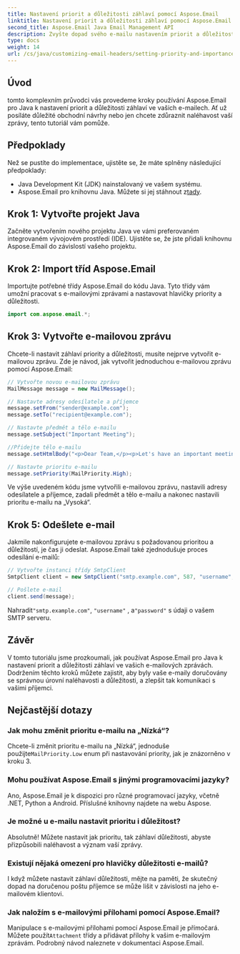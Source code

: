 ```yaml
---
title: Nastavení priorit a důležitosti záhlaví pomocí Aspose.Email
linktitle: Nastavení priorit a důležitosti záhlaví pomocí Aspose.Email
second_title: Aspose.Email Java Email Management API
description: Zvyšte dopad svého e-mailu nastavením priorit a důležitosti záhlaví s Aspose.Email pro Java. Jak na to se dozvíte v tomto podrobném průvodci.
type: docs
weight: 14
url: /cs/java/customizing-email-headers/setting-priority-and-importance-headers/
---
```


## Úvod

tomto komplexním průvodci vás provedeme kroky používání Aspose.Email pro Java k nastavení priorit a důležitosti záhlaví ve vašich e-mailech. Ať už posíláte důležité obchodní návrhy nebo jen chcete zdůraznit naléhavost vaší zprávy, tento tutoriál vám pomůže.

## Předpoklady

Než se pustíte do implementace, ujistěte se, že máte splněny následující předpoklady:

- Java Development Kit (JDK) nainstalovaný ve vašem systému.
-  Aspose.Email pro knihovnu Java. Můžete si jej stáhnout z[tady](https://releases.aspose.com/email/java/).

## Krok 1: Vytvořte projekt Java

Začněte vytvořením nového projektu Java ve vámi preferovaném integrovaném vývojovém prostředí (IDE). Ujistěte se, že jste přidali knihovnu Aspose.Email do závislostí vašeho projektu.

## Krok 2: Import tříd Aspose.Email

Importujte potřebné třídy Aspose.Email do kódu Java. Tyto třídy vám umožní pracovat s e-mailovými zprávami a nastavovat hlavičky priority a důležitosti.

```java
import com.aspose.email.*;
```

## Krok 3: Vytvořte e-mailovou zprávu

Chcete-li nastavit záhlaví priority a důležitosti, musíte nejprve vytvořit e-mailovou zprávu. Zde je návod, jak vytvořit jednoduchou e-mailovou zprávu pomocí Aspose.Email:

```java
// Vytvořte novou e-mailovou zprávu
MailMessage message = new MailMessage();

// Nastavte adresy odesílatele a příjemce
message.setFrom("sender@example.com");
message.setTo("recipient@example.com");

// Nastavte předmět a tělo e-mailu
message.setSubject("Important Meeting");

//Přidejte tělo e-mailu
message.setHtmlBody("<p>Dear Team,</p><p>Let's have an important meeting tomorrow at 10 AM.</p>");

// Nastavte prioritu e-mailu
message.setPriority(MailPriority.High);
```

Ve výše uvedeném kódu jsme vytvořili e-mailovou zprávu, nastavili adresy odesílatele a příjemce, zadali předmět a tělo e-mailu a nakonec nastavili prioritu e-mailu na „Vysoká“.

## Krok 5: Odešlete e-mail

Jakmile nakonfigurujete e-mailovou zprávu s požadovanou prioritou a důležitostí, je čas ji odeslat. Aspose.Email také zjednodušuje proces odesílání e-mailů:

```java
// Vytvořte instanci třídy SmtpClient
SmtpClient client = new SmtpClient("smtp.example.com", 587, "username", "password");

// Pošlete e-mail
client.send(message);
```

 Nahradit`"smtp.example.com"`, `"username"` , a`"password"` s údaji o vašem SMTP serveru.

## Závěr

V tomto tutoriálu jsme prozkoumali, jak používat Aspose.Email pro Java k nastavení priorit a důležitosti záhlaví ve vašich e-mailových zprávách. Dodržením těchto kroků můžete zajistit, aby byly vaše e-maily doručovány se správnou úrovní naléhavosti a důležitosti, a zlepšit tak komunikaci s vašimi příjemci.

## Nejčastější dotazy

### Jak mohu změnit prioritu e-mailu na „Nízká“?

 Chcete-li změnit prioritu e-mailu na „Nízká“, jednoduše použijte`MailPriority.Low` enum při nastavování priority, jak je znázorněno v kroku 3.

### Mohu používat Aspose.Email s jinými programovacími jazyky?

Ano, Aspose.Email je k dispozici pro různé programovací jazyky, včetně .NET, Python a Android. Příslušné knihovny najdete na webu Aspose.

### Je možné u e-mailu nastavit prioritu i důležitost?

Absolutně! Můžete nastavit jak prioritu, tak záhlaví důležitosti, abyste přizpůsobili naléhavost a význam vaší zprávy.

### Existují nějaká omezení pro hlavičky důležitosti e-mailů?

I když můžete nastavit záhlaví důležitosti, mějte na paměti, že skutečný dopad na doručenou poštu příjemce se může lišit v závislosti na jeho e-mailovém klientovi.

### Jak naložím s e-mailovými přílohami pomocí Aspose.Email?

 Manipulace s e-mailovými přílohami pomocí Aspose.Email je přímočará. Můžete použít`Attachment` třídy a přidávat přílohy k vašim e-mailovým zprávám. Podrobný návod naleznete v dokumentaci Aspose.Email.